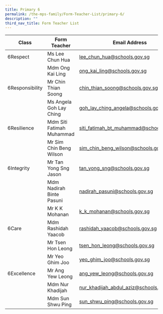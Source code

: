 ```yaml
---
title: Primary 6
permalink: /the-mps-family/Form-Teacher-List/primary-6/
description: ""
third_nav_title: Form Teacher List
---
```

| Class | Form Teacher | Email Address |
| -------- | -------- | -------- |
| 6Respect    | Ms Lee Chun Hua     | lee_chun_hua@schools.gov.sg     |
|      | Mdm Ong Kai Ling     | ong_kai_ling@schools.gov.sg     |
| 6Responsibility     | Mr Chin Thian Soong     | chin_thian_soong@schools.gov.sg     |
|      | Ms Angela Goh Lay Ching     | goh_lay_ching_angela@schools.gov.sg     |
| 6Resilience    | Mdm Siti Fatimah Muhammad    | siti_fatimah_bt_muhammad@schools.gov.sg     |
|      | Mr Sim Chin Beng Wilson     | sim_chin_beng_wilson@schools.gov.sg     |
| 6Integrity     | Mr Tan Yong Sng Jason     | tan_yong_sng@schools.gov.sg     |
|      | Mdm Nadirah Binte Pasuni    | nadirah_pasuni@schools.gov.sg     |
|      | Mr K K Mohanan   | k_k_mohanan@schools.gov.sg     |
| 6Care     | Mdm Rashidah Yaacob     | rashidah_yaacob@schools.gov.sg     |
|      | Mr Tsen Hon Leong     | tsen_hon_leong@schools.gov.sg     |
|     | Mr Yeo Ghim Joo     | yeo_ghim_joo@schools.gov.sg     |
| 6Excellence    | Mr Ang Yew Leong     | ang_yew_leong@schools.gov.sg     |
|      | Mdm Nur Khadijah     | nur_khadijah_abdul_aziz@schools.gov.sg     |
|     | Mdm Sun Shwu Ping     | sun_shwu_ping@schools.gov.sg     |